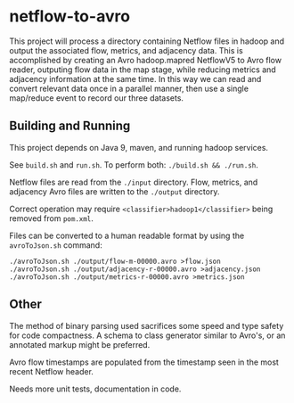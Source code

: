 
# netflow-to-avro

This project will process a directory containing Netflow files in hadoop and output the
associated flow, metrics, and adjacency data. This is accomplished by creating an Avro
hadoop.mapred NetflowV5 to Avro flow reader, outputing flow data in the map stage, while
reducing metrics and adjacency information at the same time. In this way we can read
and convert relevant data once in a parallel manner, then use a single map/reduce event
to record our three datasets.

## Building and Running

This project depends on Java 9, maven, and running hadoop services.

See `build.sh` and `run.sh`. To perform both: `./build.sh && ./run.sh`.

Netflow files are read from the `./input` directory. Flow, metrics, and adjacency Avro files
are written to the `./output` directory.

Correct operation may require `<classifier>hadoop1</classifier>` being removed from `pom.xml`.

Files can be converted to a human readable format by using the `avroToJson.sh` command:
```
./avroToJson.sh ./output/flow-m-00000.avro >flow.json
./avroToJson.sh ./output/adjacency-r-00000.avro >adjacency.json
./avroToJson.sh ./output/metrics-r-00000.avro >metrics.json
```

## Other

The method of binary parsing used sacrifices some speed and type safety for code compactness.
A schema to class generator similar to Avro's, or an annotated markup might be preferred.

Avro flow timestamps are populated from the timestamp seen in the most recent Netflow header.

Needs more unit tests, documentation in code.
